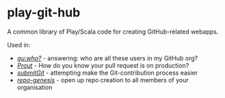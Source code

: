 # play-git-hub

A common library of Play/Scala code for creating GitHub-related webapps.

Used in:

* [_gu:who?_](https://www.theguardian.com/info/developer-blog/2014/apr/11/how-the-guardian-uses-github-to-audit-github) -
  answering: who are all these users in my GitHub org?
* [_Prout_](https://www.theguardian.com/info/developer-blog/2015/feb/03/prout-is-your-pull-request-out) -
  How do you know your pull request is on production?
* [_submitGit_](https://submitgit.herokuapp.com/) - attempting make the Git-contribution process easier
* [_repo-genesis_](https://repo-genesis.herokuapp.com/about) - open up repo creation to all members of your organisation
